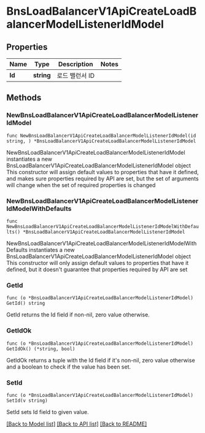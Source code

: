 # BnsLoadBalancerV1ApiCreateLoadBalancerModelListenerIdModel

## Properties

Name | Type | Description | Notes
------------ | ------------- | ------------- | -------------
**Id** | **string** | 로드 밸런서 ID | 

## Methods

### NewBnsLoadBalancerV1ApiCreateLoadBalancerModelListenerIdModel

`func NewBnsLoadBalancerV1ApiCreateLoadBalancerModelListenerIdModel(id string, ) *BnsLoadBalancerV1ApiCreateLoadBalancerModelListenerIdModel`

NewBnsLoadBalancerV1ApiCreateLoadBalancerModelListenerIdModel instantiates a new BnsLoadBalancerV1ApiCreateLoadBalancerModelListenerIdModel object
This constructor will assign default values to properties that have it defined,
and makes sure properties required by API are set, but the set of arguments
will change when the set of required properties is changed

### NewBnsLoadBalancerV1ApiCreateLoadBalancerModelListenerIdModelWithDefaults

`func NewBnsLoadBalancerV1ApiCreateLoadBalancerModelListenerIdModelWithDefaults() *BnsLoadBalancerV1ApiCreateLoadBalancerModelListenerIdModel`

NewBnsLoadBalancerV1ApiCreateLoadBalancerModelListenerIdModelWithDefaults instantiates a new BnsLoadBalancerV1ApiCreateLoadBalancerModelListenerIdModel object
This constructor will only assign default values to properties that have it defined,
but it doesn't guarantee that properties required by API are set

### GetId

`func (o *BnsLoadBalancerV1ApiCreateLoadBalancerModelListenerIdModel) GetId() string`

GetId returns the Id field if non-nil, zero value otherwise.

### GetIdOk

`func (o *BnsLoadBalancerV1ApiCreateLoadBalancerModelListenerIdModel) GetIdOk() (*string, bool)`

GetIdOk returns a tuple with the Id field if it's non-nil, zero value otherwise
and a boolean to check if the value has been set.

### SetId

`func (o *BnsLoadBalancerV1ApiCreateLoadBalancerModelListenerIdModel) SetId(v string)`

SetId sets Id field to given value.



[[Back to Model list]](../README.md#documentation-for-models) [[Back to API list]](../README.md#documentation-for-api-endpoints) [[Back to README]](../README.md)


